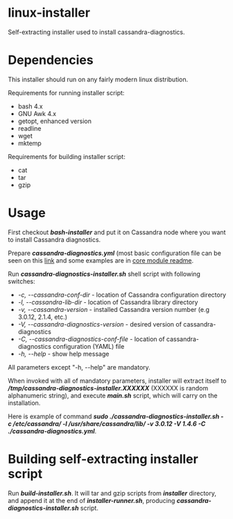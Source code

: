 # linux-installer

Self-extracting installer used to install cassandra-diagnostics.

# Dependencies

This installer should run on any fairly modern linux distribution. 

Requirements for running installer script:

* bash 4.x
* GNU Awk 4.x
* getopt, enhanced version
* readline
* wget
* mktemp

Requirements for building installer script:

* cat
* tar
* gzip

# Usage

First checkout _**bash-installer**_ and put it on Cassandra node where you want to install Cassandra diagnostics.

Prepare _**cassandra-diagnostics.yml**_ (most basic configuration file can be seen on this [link](https://github.com/smartcat-labs/cassandra-diagnostics/blob/dev/cassandra-diagnostics-core/src/main/resources/cassandra-diagnostics-default.yml) and some examples are in [core module readme](https://github.com/smartcat-labs/cassandra-diagnostics/blob/dev/cassandra-diagnostics-core/COREMODULES.md).

Run _**cassandra-diagnostics-installer.sh**_ shell script with following switches:

* _-c, --cassandra-conf-dir_               - location of Cassandra configuration directory
* _-l, --cassandra-lib-dir_                - location of Cassandra library directory
* _-v, --cassandra-version_                - installed Cassandra version number (e.g 3.0.12, 2.1.4, etc.)
* _-V, --cassandra-diagnostics-version_    - desired version of cassandra-diagnostics
* _-C, --cassandra-diagnostics-conf-file_  - location of cassandra-diagnostics configuration (YAML) file
* _-h, --help_                             - show help message

All parameters except "-h, --help" are mandatory.

When invoked with all of mandatory parameters, installer will extract itself to _**/tmp/cassandra-diagnostics-installer.XXXXXX**_ (XXXXXX is random alphanumeric string), and execute _**main.sh**_ script, which will carry on the installation.

Here is example of command _**sudo ./cassandra-diagnostics-installer.sh -c /etc/cassandra/ -l /usr/share/cassandra/lib/ -v 3.0.12 -V 1.4.6 -C ./cassandra-diagnostics.yml**_.

# Building self-extracting installer script

Run _**build-installer.sh**_. It will tar and gzip scripts from _**installer**_ directory, and append it at the end of _**installer-runner.sh**_, producing _**cassandra-diagnostics-installer.sh**_ script.
